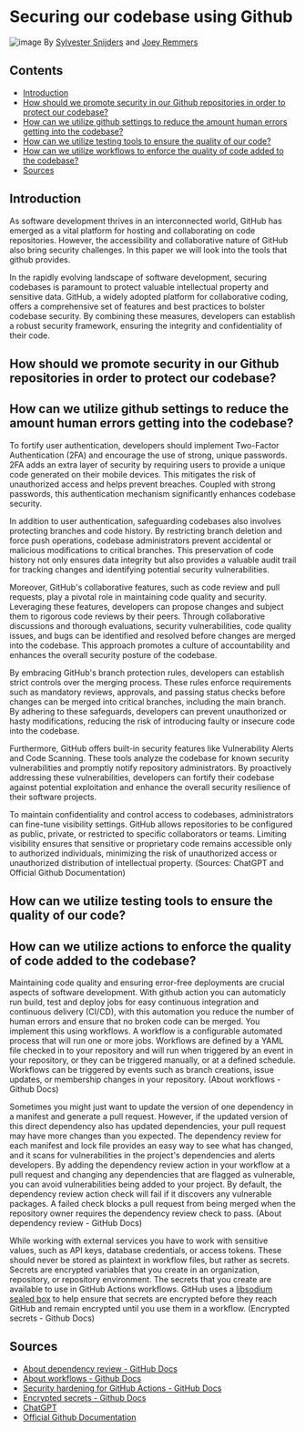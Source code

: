 # Securing our codebase using Github
![image](https://github.com/TotalTactician/Documentation/assets/81526735/9a3519c7-ad15-4d04-bf6a-ddb14ede43be)
By [Sylvester Snijders](https://github.com/AsterosTheGreat) and [Joey Remmers](https://github.com/Joeyicetera)

## Contents
- [Introduction](#introduction)
- [How should we promote security in our Github repositories in order to protect our codebase?](#how-should-we-promote-security-in-our-github-repositories-in-order-to-protect-our-codebase)
- [How can we utilize github settings to reduce the amount human errors getting into the codebase?](#how-can-we-utilize-github-settings-to-reduce-the-amount-human-errors-getting-into-the-codebase)
- [How can we utilize testing tools to ensure the quality of our code?](#how-can-we-utilize-testing-tools-to-ensure-the-quality-of-our-code)
- [How can we utilize workflows to enforce the quality of code added to the codebase?](#how-can-we-utilize-workflows-to-enforce-the-quality-of-code-added-to-the-codebase)
- [Sources](#sources)

## Introduction
As software development thrives in an interconnected world, GitHub has emerged as a vital platform for hosting and collaborating on code repositories. However, the accessibility and collaborative nature of GitHub also bring security challenges. In this paper we will look into the tools that github provides.

In the rapidly evolving landscape of software development, securing codebases is paramount to protect valuable intellectual property and sensitive data. GitHub, a widely adopted platform for collaborative coding, offers a comprehensive set of features and best practices to bolster codebase security. By combining these measures, developers can establish a robust security framework, ensuring the integrity and confidentiality of their code.

## How should we promote security in our Github repositories in order to protect our codebase?

## How can we utilize github settings to reduce the amount human errors getting into the codebase?

To fortify user authentication, developers should implement Two-Factor Authentication (2FA) and encourage the use of strong, unique passwords. 2FA adds an extra layer of security by requiring users to provide a unique code generated on their mobile devices. This mitigates the risk of unauthorized access and helps prevent breaches. Coupled with strong passwords, this authentication mechanism significantly enhances codebase security.

In addition to user authentication, safeguarding codebases also involves protecting branches and code history. By restricting branch deletion and force push operations, codebase administrators prevent accidental or malicious modifications to critical branches. This preservation of code history not only ensures data integrity but also provides a valuable audit trail for tracking changes and identifying potential security vulnerabilities.

Moreover, GitHub's collaborative features, such as code review and pull requests, play a pivotal role in maintaining code quality and security. Leveraging these features, developers can propose changes and subject them to rigorous code reviews by their peers. Through collaborative discussions and thorough evaluations, security vulnerabilities, code quality issues, and bugs can be identified and resolved before changes are merged into the codebase. This approach promotes a culture of accountability and enhances the overall security posture of the codebase.

By embracing GitHub's branch protection rules, developers can establish strict controls over the merging process. These rules enforce requirements such as mandatory reviews, approvals, and passing status checks before changes can be merged into critical branches, including the main branch. By adhering to these safeguards, developers can prevent unauthorized or hasty modifications, reducing the risk of introducing faulty or insecure code into the codebase.

Furthermore, GitHub offers built-in security features like Vulnerability Alerts and Code Scanning. These tools analyze the codebase for known security vulnerabilities and promptly notify repository administrators. By proactively addressing these vulnerabilities, developers can fortify their codebase against potential exploitation and enhance the overall security resilience of their software projects.

To maintain confidentiality and control access to codebases, administrators can fine-tune visibility settings. GitHub allows repositories to be configured as public, private, or restricted to specific collaborators or teams. Limiting visibility ensures that sensitive or proprietary code remains accessible only to authorized individuals, minimizing the risk of unauthorized access or unauthorized distribution of intellectual property. (Sources: ChatGPT and Official Github Documentation)

## How can we utilize testing tools to ensure the quality of our code?

## How can we utilize actions to enforce the quality of code added to the codebase?
Maintaining code quality and ensuring error-free deployments are crucial aspects of software development. With github action you can automaticly run build, test and deploy jobs for easy continuous integration and continuous delivery (CI/CD), with this automation you reduce the number of human errors and ensure that no broken code can be merged. You implement this using workflows. A workflow is a configurable automated process that will run one or more jobs. Workflows are defined by a YAML file checked in to your repository and will run when triggered by an event in your repository, or they can be triggered manually, or at a defined schedule. Workflows can be triggered by events such as branch creations, issue updates, or membership changes in your repository. (About workflows - Github Docs)

Sometimes you might just want to update the version of one dependency in a manifest and generate a pull request. However, if the updated version of this direct dependency also has updated dependencies, your pull request may have more changes than you expected. The dependency review for each manifest and lock file provides an easy way to see what has changed, and it scans for vulnerabilities in the project's dependencies and alerts developers. By adding the dependency review action in your workflow at a pull request and changing any dependencies that are flagged as vulnerable, you can avoid vulnerabilities being added to your project. By default, the dependency review action check will fail if it discovers any vulnerable packages. A failed check blocks a pull request from being merged when the repository owner requires the dependency review check to pass. (About dependency review - GitHub Docs)

While working with external services you have to work with sensitive values, such as API keys, database credentials, or access tokens. These should never be stored as plaintext in workflow files, but rather as secrets. Secrets are encrypted variables that you create in an organization, repository, or repository environment. The secrets that you create are available to use in GitHub Actions workflows. GitHub uses a [libsodium sealed box](https://libsodium.gitbook.io/doc/public-key_cryptography/sealed_boxes) to help ensure that secrets are encrypted before they reach GitHub and remain encrypted until you use them in a workflow. (Encrypted secrets - Github Docs)


## Sources
- [About dependency review - GitHub Docs](https://docs.github.com/en/code-security/supply-chain-security/understanding-your-software-supply-chain/about-dependency-review)
- [About workflows - Github Docs](https://docs.github.com/en/actions/using-workflows/about-workflows)
- [Security hardening for GitHub Actions - GitHub Docs](https://docs.github.com/en/actions/security-guides/security-hardening-for-github-actions)
- [Encrypted secrets - Github Docs](https://docs.github.com/en/actions/security-guides/encrypted-secrets)
- [ChatGPT](https://chat.openai.com/)
- [Official Github Documentation](https://docs.github.com)

